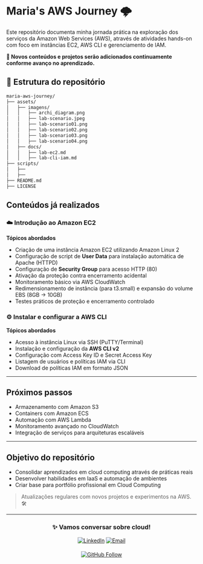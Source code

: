 
# Maria's AWS Journey 🌩️

Este repositório documenta minha jornada prática na exploração dos serviços da Amazon Web Services (AWS), através de atividades hands-on com foco em instâncias EC2, AWS CLI e gerenciamento de IAM.

**📌 Novos conteúdos e projetos serão adicionados continuamente conforme avanço no aprendizado.**

## 📁 Estrutura do repositório
```sh
maria-aws-journey/
├── assets/
│   ├── imagens/
│   │   ├── archi_diagram.png
│   │   ├── lab-scenario.jpeg
│   │   ├── lab-scenario01.png
│   │   ├── lab-scenario02.png
│   │   ├── lab-scenario03.png
│   │   ├── lab-scenario04.png
│   ├── docs/
│   │   ├── lab-ec2.md
│   │   ├── lab-cli-iam.md
├── scripts/
│   ├── 
│   ├── 
├── README.md
├── LICENSE
```

## Conteúdos já realizados

### ☁️ Introdução ao Amazon EC2
**Tópicos abordados**

- Criação de uma instância Amazon EC2 utilizando Amazon Linux 2
- Configuração de script de **User Data** para instalação automática de Apache (HTTPD)
- Configuração de **Security Group** para acesso HTTP (80)
- Ativação da proteção contra encerramento acidental
- Monitoramento básico via AWS CloudWatch
- Redimensionamento de instância (para t3.small) e expansão do volume EBS (8GB → 10GB)
- Testes práticos de proteção e encerramento controlado

### ⚙️ Instalar e configurar a AWS CLI
**Tópicos abordados**

- Acesso à instância Linux via SSH (PuTTY/Terminal)
- Instalação e configuração da **AWS CLI v2**
- Configuração com Access Key ID e Secret Access Key
- Listagem de usuários e políticas IAM via CLI
- Download de políticas IAM em formato JSON

---

## Próximos passos

- Armazenamento com Amazon S3
- Containers com Amazon ECS
- Automação com AWS Lambda
- Monitoramento avançado no CloudWatch
- Integração de serviços para arquiteturas escaláveis

---

## Objetivo do repositório

- Consolidar aprendizados em cloud computing através de práticas reais
- Desenvolver habilidades em IaaS e automação de ambientes
- Criar base para portfólio profissional em Cloud Computing

> Atualizações regulares com novos projetos e experimentos na AWS. 🛠️

---

<div align="center">

### ✨ Vamos conversar sobre cloud!
[![LinkedIn](https://img.shields.io/badge/-Conecte_se_no_LinkedIn-0077B5?style=for-the-badge&logo=linkedin&logoColor=white)](https://linkedin.com/in/mariaescabral) 
[![Email](https://img.shields.io/badge/-Mande_um_Email-D14836?style=for-the-badge&logo=gmail&logoColor=white)](mailto:mariaeduardacabral170@gmail.com)

</div>

<div align="center" style="margin-top:20px;">
  
[![GitHub Follow](https://img.shields.io/badge/Siga_me_no_GitHub-181717?style=for-the-badge&logo=github)](https://github.com/MariaESCabral)


</div>